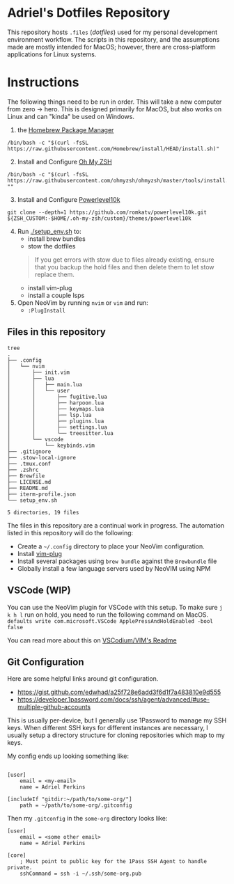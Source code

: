 # Adriel's Dotfiles Repository
This repository hosts `.files` (*dotfiles*) used for my personal development
environment workflow. The scripts in this repository, and the assumptions made
are mostly intended for MacOS; however, there are cross-platform applications
for Linux systems.

# Instructions
The following things need to be run in order. This will take a new computer
from zero -> hero. This is designed primarily for MacOS, but also works on
Linux and can "kinda" be used on Windows.

1. the [Homebrew Package Manager](https://brew.sh)
```
/bin/bash -c "$(curl -fsSL https://raw.githubusercontent.com/Homebrew/install/HEAD/install.sh)"
```
2. Install and Configure [Oh My ZSH](https://ohmyz.sh)
```
/bin/bash -c "$(curl -fsSL https://raw.githubusercontent.com/ohmyzsh/ohmyzsh/master/tools/install.sh)" ""
```
3. Install and Configure [Powerlevel10k](https://github.com/romkatv/powerlevel10k#oh-my-zsh)
```
git clone --depth=1 https://github.com/romkatv/powerlevel10k.git ${ZSH_CUSTOM:-$HOME/.oh-my-zsh/custom}/themes/powerlevel10k
```
4. Run [./setup_env.sh](./setup_env.sh) to:
    - install brew bundles
    - stow the dotfiles
    > If  you get errors with stow due to files already existing, ensure that
    > you backup the hold files and then delete them to let stow replace them.
    - install vim-plug
    - install a couple lsps
5. Open NeoVim by running `nvim` or `vim` and run:
    - `:PlugInstall`

## Files in this repository
```
tree
.
├── .config
│   └── nvim
│       ├── init.vim
│       ├── lua
│       │   ├── main.lua
│       │   └── user
│       │       ├── fugitive.lua
│       │       ├── harpoon.lua
│       │       ├── keymaps.lua
│       │       ├── lsp.lua
│       │       ├── plugins.lua
│       │       ├── settings.lua
│       │       └── treesitter.lua
│       └── vscode
│           └── keybinds.vim
├── .gitignore
├── .stow-local-ignore
├── .tmux.conf
├── .zshrc
├── Brewfile
├── LICENSE.md
├── README.md
├── iterm-profile.json
└── setup_env.sh

5 directories, 19 files
```
The files in this repository are a continual work in progress. The automation listed
in this repository will do the following:
- Create a `~/.config` directory to place your NeoVim configuration.
- Install [vim-plug](https://github.com/junegunn/vim-plug)
- Install several packages using `brew bundle` against the `Brewbundle` file
- Globally install a few language servers used by NeoVIM using NPM

## VSCode (WIP)
You can use the NeoVim plugin for VSCode with this setup.
To make sure `j k h l` run on hold, you need to run the following command on MacOS.
`defaults write com.microsoft.VSCode ApplePressAndHoldEnabled -bool false`

You can read more about this on [VSCodium/VIM's Readme](https://github.com/VSCodeVim/Vim/blob/master/README.md#mac-setup)

## Git Configuration

Here are some helpful links around git configuration. 

* https://gist.github.com/edwhad/a25f728e6add3f6d1f7a483810e9d555
* https://developer.1password.com/docs/ssh/agent/advanced/#use-multiple-github-accounts

This is usually per-device, but I generally use 1Password to manage my SSH keys.
When different SSH keys for different instances are necessary, I usually setup a
directory structure for cloning repositories which map to my keys.


My config ends up looking something like:

```

[user]
	email = <my-email>
	name = Adriel Perkins

[includeIf "gitdir:~/path/to/some-org/"]
    path = ~/path/to/some-org/.gitconfig

```

Then my `.gitconfig` in the `some-org` directory looks like:

```
[user]
	email = <some other email>
	name = Adriel Perkins

[core]
    ; Must point to public key for the 1Pass SSH Agent to handle private.
    sshCommand = ssh -i ~/.ssh/some-org.pub

```
